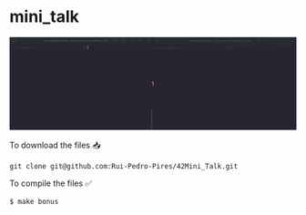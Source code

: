 # mini_talk

![exemple1](https://github.com/Rui-Pedro-Pires/Website-Images/blob/main/Mini.gif)

To download the files 📥
```
git clone git@github.com:Rui-Pedro-Pires/42Mini_Talk.git
```

To compile the files ✅
```
$ make bonus
```
